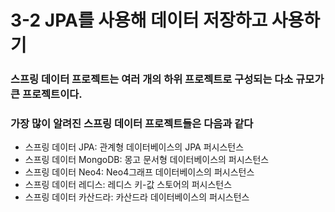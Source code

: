 # 3-2 JPA를 사용해 데이터 저장하고 사용하기

### 스프링 데이터  프로젝트는 여러 개의 하위 프로젝트로 구성되는 다소 규모가 큰 프로젝트이다.

### 가장 많이 알려진 스프링 데이터 프로젝트들은 다음과 같다

- 스프링 데이터 JPA: 관계형 데이터베이스의 JPA 퍼시스턴스
- 스프링 데이터 MongoDB: 몽고 문서형 데이터베이스의 퍼시스턴스
- 스프링 데이터 Neo4: Neo4그래프 데이터베이스의 퍼시스턴스
- 스프링 데이터 레디스: 레디스 키-값 스토어의 퍼시스턴스
- 스프링 데이터 카산드라: 카산드라 데이터베이스의 퍼시스턴스

